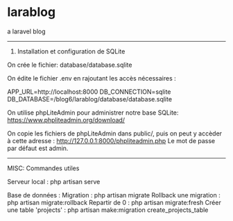 # larablog
a laravel blog

--------------------------------

1) Installation et configuration de SQLite

On crée le fichier: database/database.sqlite

On édite le fichier .env en rajoutant les accès nécessaires : 

APP_URL=http://localhost:8000
DB_CONNECTION=sqlite
DB_DATABASE=/blog6/larablog/database/database.sqlite

On utilise phpLiteAdmin pour administrer notre base SQLite:
https://www.phpliteadmin.org/download/

On copie les fichiers de phpLiteAdmin dans public/,
puis on peut y accèder à cette adresse : http://127.0.0.1:8000/phpliteadmin.php
Le mot de passe par défaut est admin.


-------------------------------------

MISC: Commandes utiles

Serveur local : 
php artisan serve


Base de données :
Migration : php artisan migrate 
Rollback une migration : php artisan migrate:rollback
Repartir de 0 : php artisan migrate:fresh
Créer une table 'projects' : php artisan make:migration create_projects_table

